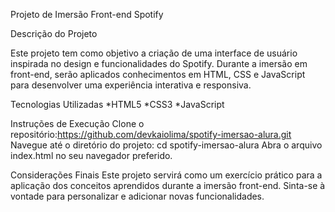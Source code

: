 Projeto de Imersão Front-end Spotify

Descrição do Projeto

Este projeto tem como objetivo a criação de uma interface de usuário inspirada no design e funcionalidades do Spotify. 
Durante a imersão em front-end, serão aplicados conhecimentos em HTML, CSS e JavaScript para desenvolver uma experiência interativa e responsiva.

Tecnologias Utilizadas
*HTML5
*CSS3 
*JavaScript 

Instruções de Execução
Clone o repositório:https://github.com/devkaiolima/spotify-imersao-alura.git
Navegue até o diretório do projeto: cd spotify-imersao-alura
Abra o arquivo index.html no seu navegador preferido.

Considerações Finais
Este projeto servirá como um exercício prático para a aplicação dos conceitos aprendidos durante a imersão front-end. 
Sinta-se à vontade para personalizar e adicionar novas funcionalidades.
